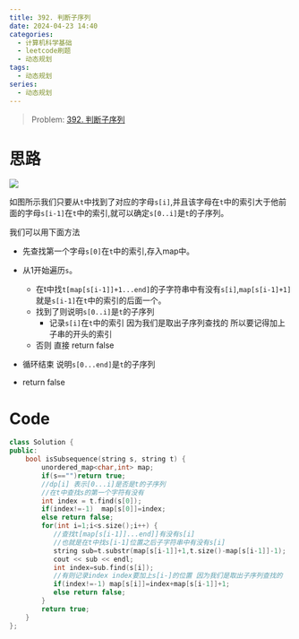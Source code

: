 ```yaml
---
title: 392. 判断子序列
date: 2024-04-23 14:40
categories:
  - 计算机科学基础
  - leetcode刷题
  - 动态规划
tags:
  - 动态规划
series:
  - 动态规划
---
```


> Problem: [392. 判断子序列](https://leetcode.cn/problems/is-subsequence/description/)

# 思路

![](images/posts/SmartSelect_20240423_144636_Samsung%20Notes.jpg)

如图所示我们只要从`t`中找到了对应的字母`s[i]`,并且该字母在`t`中的索引大于他前面的字母`s[i-1]`在`t`中的索引,就可以确定`s[0..i]`是`t`的子序列。

我们可以用下面方法

- 先查找第一个字母`s[0]`在`t`中的索引,存入map中。

- 从1开始遍历`s`。
    - 在t中找`t[map[s[i-1]]+1...end]`的子字符串中有没有`s[i]`,`map[s[i-1]+1]`就是`s[i-1]`在`t`中的索引的后面一个。
    - 找到了则说明`s[0..i]`是`t`的子序列
        - 记录`s[i]`在`t`中的索引  因为我们是取出子序列查找的 所以要记得加上子串的开头的索引
    - 否则 直接 return false
- 循环结束 说明`s[0...end]`是`t`的子序列 
- return false

# Code
```C++ []
class Solution {
public:
    bool isSubsequence(string s, string t) {
        unordered_map<char,int> map;
        if(s=="")return true;
        //dp[i] 表示[0...i]是否是t的子序列
        //在t中查找s的第一个字符有没有
        int index = t.find(s[0]);
        if(index!=-1)  map[s[0]]=index;
        else return false;
        for(int i=1;i<s.size();i++) {
           //查找t[map[s[i-1]]...end]]有没有s[i]
           //也就是在t中找s[i-1]位置之后子字符串中有没有s[i]
           string sub=t.substr(map[s[i-1]]+1,t.size()-map[s[i-1]]-1);
           cout << sub << endl;
           int index=sub.find(s[i]);
           //有则记录index index要加上s[i-]的位置 因为我们是取出子序列查找的 
           if(index!=-1) map[s[i]]=index+map[s[i-1]]+1;
           else return false;
        }
        return true;
    }
};
```
  
